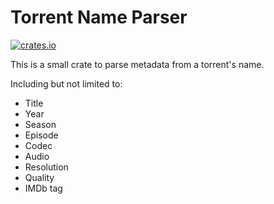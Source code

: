 # Torrent Name Parser
[![crates.io](https://img.shields.io/crates/v/torrent-name-parser.svg)](https://crates.io/crates/torrent-name-parser)

This is a small crate to parse metadata from a torrent's name.

Including but not limited to:

* Title
* Year
* Season
* Episode
* Codec
* Audio
* Resolution
* Quality
* IMDb tag
